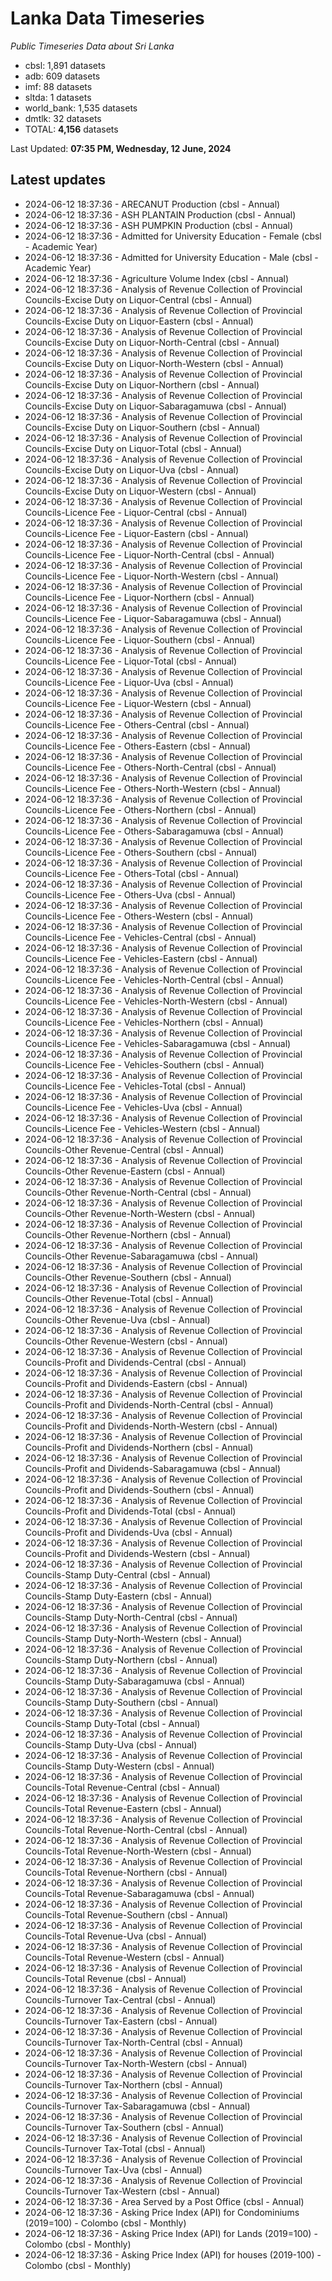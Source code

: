 # Lanka Data Timeseries
*Public Timeseries Data about Sri Lanka*

* cbsl: 1,891 datasets
* adb: 609 datasets
* imf: 88 datasets
* sltda: 1 datasets
* world_bank: 1,535 datasets
* dmtlk: 32 datasets
* TOTAL: **4,156** datasets

Last Updated: **07:35 PM, Wednesday, 12 June, 2024**

## Latest updates

* 2024-06-12 18:37:36 - ARECANUT Production (cbsl - Annual)
* 2024-06-12 18:37:36 - ASH PLANTAIN Production (cbsl - Annual)
* 2024-06-12 18:37:36 - ASH PUMPKIN Production (cbsl - Annual)
* 2024-06-12 18:37:36 - Admitted for University Education - Female (cbsl - Academic Year)
* 2024-06-12 18:37:36 - Admitted for University Education - Male (cbsl - Academic Year)
* 2024-06-12 18:37:36 - Agriculture Volume Index (cbsl - Annual)
* 2024-06-12 18:37:36 - Analysis of Revenue Collection of Provincial Councils-Excise Duty on Liquor-Central (cbsl - Annual)
* 2024-06-12 18:37:36 - Analysis of Revenue Collection of Provincial Councils-Excise Duty on Liquor-Eastern (cbsl - Annual)
* 2024-06-12 18:37:36 - Analysis of Revenue Collection of Provincial Councils-Excise Duty on Liquor-North-Central (cbsl - Annual)
* 2024-06-12 18:37:36 - Analysis of Revenue Collection of Provincial Councils-Excise Duty on Liquor-North-Western (cbsl - Annual)
* 2024-06-12 18:37:36 - Analysis of Revenue Collection of Provincial Councils-Excise Duty on Liquor-Northern (cbsl - Annual)
* 2024-06-12 18:37:36 - Analysis of Revenue Collection of Provincial Councils-Excise Duty on Liquor-Sabaragamuwa (cbsl - Annual)
* 2024-06-12 18:37:36 - Analysis of Revenue Collection of Provincial Councils-Excise Duty on Liquor-Southern (cbsl - Annual)
* 2024-06-12 18:37:36 - Analysis of Revenue Collection of Provincial Councils-Excise Duty on Liquor-Total (cbsl - Annual)
* 2024-06-12 18:37:36 - Analysis of Revenue Collection of Provincial Councils-Excise Duty on Liquor-Uva (cbsl - Annual)
* 2024-06-12 18:37:36 - Analysis of Revenue Collection of Provincial Councils-Excise Duty on Liquor-Western (cbsl - Annual)
* 2024-06-12 18:37:36 - Analysis of Revenue Collection of Provincial Councils-Licence Fee - Liquor-Central (cbsl - Annual)
* 2024-06-12 18:37:36 - Analysis of Revenue Collection of Provincial Councils-Licence Fee - Liquor-Eastern (cbsl - Annual)
* 2024-06-12 18:37:36 - Analysis of Revenue Collection of Provincial Councils-Licence Fee - Liquor-North-Central (cbsl - Annual)
* 2024-06-12 18:37:36 - Analysis of Revenue Collection of Provincial Councils-Licence Fee - Liquor-North-Western (cbsl - Annual)
* 2024-06-12 18:37:36 - Analysis of Revenue Collection of Provincial Councils-Licence Fee - Liquor-Northern (cbsl - Annual)
* 2024-06-12 18:37:36 - Analysis of Revenue Collection of Provincial Councils-Licence Fee - Liquor-Sabaragamuwa (cbsl - Annual)
* 2024-06-12 18:37:36 - Analysis of Revenue Collection of Provincial Councils-Licence Fee - Liquor-Southern (cbsl - Annual)
* 2024-06-12 18:37:36 - Analysis of Revenue Collection of Provincial Councils-Licence Fee - Liquor-Total (cbsl - Annual)
* 2024-06-12 18:37:36 - Analysis of Revenue Collection of Provincial Councils-Licence Fee - Liquor-Uva (cbsl - Annual)
* 2024-06-12 18:37:36 - Analysis of Revenue Collection of Provincial Councils-Licence Fee - Liquor-Western (cbsl - Annual)
* 2024-06-12 18:37:36 - Analysis of Revenue Collection of Provincial Councils-Licence Fee - Others-Central (cbsl - Annual)
* 2024-06-12 18:37:36 - Analysis of Revenue Collection of Provincial Councils-Licence Fee - Others-Eastern (cbsl - Annual)
* 2024-06-12 18:37:36 - Analysis of Revenue Collection of Provincial Councils-Licence Fee - Others-North-Central (cbsl - Annual)
* 2024-06-12 18:37:36 - Analysis of Revenue Collection of Provincial Councils-Licence Fee - Others-North-Western (cbsl - Annual)
* 2024-06-12 18:37:36 - Analysis of Revenue Collection of Provincial Councils-Licence Fee - Others-Northern (cbsl - Annual)
* 2024-06-12 18:37:36 - Analysis of Revenue Collection of Provincial Councils-Licence Fee - Others-Sabaragamuwa (cbsl - Annual)
* 2024-06-12 18:37:36 - Analysis of Revenue Collection of Provincial Councils-Licence Fee - Others-Southern (cbsl - Annual)
* 2024-06-12 18:37:36 - Analysis of Revenue Collection of Provincial Councils-Licence Fee - Others-Total (cbsl - Annual)
* 2024-06-12 18:37:36 - Analysis of Revenue Collection of Provincial Councils-Licence Fee - Others-Uva (cbsl - Annual)
* 2024-06-12 18:37:36 - Analysis of Revenue Collection of Provincial Councils-Licence Fee - Others-Western (cbsl - Annual)
* 2024-06-12 18:37:36 - Analysis of Revenue Collection of Provincial Councils-Licence Fee - Vehicles-Central (cbsl - Annual)
* 2024-06-12 18:37:36 - Analysis of Revenue Collection of Provincial Councils-Licence Fee - Vehicles-Eastern (cbsl - Annual)
* 2024-06-12 18:37:36 - Analysis of Revenue Collection of Provincial Councils-Licence Fee - Vehicles-North-Central (cbsl - Annual)
* 2024-06-12 18:37:36 - Analysis of Revenue Collection of Provincial Councils-Licence Fee - Vehicles-North-Western (cbsl - Annual)
* 2024-06-12 18:37:36 - Analysis of Revenue Collection of Provincial Councils-Licence Fee - Vehicles-Northern (cbsl - Annual)
* 2024-06-12 18:37:36 - Analysis of Revenue Collection of Provincial Councils-Licence Fee - Vehicles-Sabaragamuwa (cbsl - Annual)
* 2024-06-12 18:37:36 - Analysis of Revenue Collection of Provincial Councils-Licence Fee - Vehicles-Southern (cbsl - Annual)
* 2024-06-12 18:37:36 - Analysis of Revenue Collection of Provincial Councils-Licence Fee - Vehicles-Total (cbsl - Annual)
* 2024-06-12 18:37:36 - Analysis of Revenue Collection of Provincial Councils-Licence Fee - Vehicles-Uva (cbsl - Annual)
* 2024-06-12 18:37:36 - Analysis of Revenue Collection of Provincial Councils-Licence Fee - Vehicles-Western (cbsl - Annual)
* 2024-06-12 18:37:36 - Analysis of Revenue Collection of Provincial Councils-Other Revenue-Central (cbsl - Annual)
* 2024-06-12 18:37:36 - Analysis of Revenue Collection of Provincial Councils-Other Revenue-Eastern (cbsl - Annual)
* 2024-06-12 18:37:36 - Analysis of Revenue Collection of Provincial Councils-Other Revenue-North-Central (cbsl - Annual)
* 2024-06-12 18:37:36 - Analysis of Revenue Collection of Provincial Councils-Other Revenue-North-Western (cbsl - Annual)
* 2024-06-12 18:37:36 - Analysis of Revenue Collection of Provincial Councils-Other Revenue-Northern (cbsl - Annual)
* 2024-06-12 18:37:36 - Analysis of Revenue Collection of Provincial Councils-Other Revenue-Sabaragamuwa (cbsl - Annual)
* 2024-06-12 18:37:36 - Analysis of Revenue Collection of Provincial Councils-Other Revenue-Southern (cbsl - Annual)
* 2024-06-12 18:37:36 - Analysis of Revenue Collection of Provincial Councils-Other Revenue-Total (cbsl - Annual)
* 2024-06-12 18:37:36 - Analysis of Revenue Collection of Provincial Councils-Other Revenue-Uva (cbsl - Annual)
* 2024-06-12 18:37:36 - Analysis of Revenue Collection of Provincial Councils-Other Revenue-Western (cbsl - Annual)
* 2024-06-12 18:37:36 - Analysis of Revenue Collection of Provincial Councils-Profit and Dividends-Central (cbsl - Annual)
* 2024-06-12 18:37:36 - Analysis of Revenue Collection of Provincial Councils-Profit and Dividends-Eastern (cbsl - Annual)
* 2024-06-12 18:37:36 - Analysis of Revenue Collection of Provincial Councils-Profit and Dividends-North-Central (cbsl - Annual)
* 2024-06-12 18:37:36 - Analysis of Revenue Collection of Provincial Councils-Profit and Dividends-North-Western (cbsl - Annual)
* 2024-06-12 18:37:36 - Analysis of Revenue Collection of Provincial Councils-Profit and Dividends-Northern (cbsl - Annual)
* 2024-06-12 18:37:36 - Analysis of Revenue Collection of Provincial Councils-Profit and Dividends-Sabaragamuwa (cbsl - Annual)
* 2024-06-12 18:37:36 - Analysis of Revenue Collection of Provincial Councils-Profit and Dividends-Southern (cbsl - Annual)
* 2024-06-12 18:37:36 - Analysis of Revenue Collection of Provincial Councils-Profit and Dividends-Total (cbsl - Annual)
* 2024-06-12 18:37:36 - Analysis of Revenue Collection of Provincial Councils-Profit and Dividends-Uva (cbsl - Annual)
* 2024-06-12 18:37:36 - Analysis of Revenue Collection of Provincial Councils-Profit and Dividends-Western (cbsl - Annual)
* 2024-06-12 18:37:36 - Analysis of Revenue Collection of Provincial Councils-Stamp Duty-Central (cbsl - Annual)
* 2024-06-12 18:37:36 - Analysis of Revenue Collection of Provincial Councils-Stamp Duty-Eastern (cbsl - Annual)
* 2024-06-12 18:37:36 - Analysis of Revenue Collection of Provincial Councils-Stamp Duty-North-Central (cbsl - Annual)
* 2024-06-12 18:37:36 - Analysis of Revenue Collection of Provincial Councils-Stamp Duty-North-Western (cbsl - Annual)
* 2024-06-12 18:37:36 - Analysis of Revenue Collection of Provincial Councils-Stamp Duty-Northern (cbsl - Annual)
* 2024-06-12 18:37:36 - Analysis of Revenue Collection of Provincial Councils-Stamp Duty-Sabaragamuwa (cbsl - Annual)
* 2024-06-12 18:37:36 - Analysis of Revenue Collection of Provincial Councils-Stamp Duty-Southern (cbsl - Annual)
* 2024-06-12 18:37:36 - Analysis of Revenue Collection of Provincial Councils-Stamp Duty-Total (cbsl - Annual)
* 2024-06-12 18:37:36 - Analysis of Revenue Collection of Provincial Councils-Stamp Duty-Uva (cbsl - Annual)
* 2024-06-12 18:37:36 - Analysis of Revenue Collection of Provincial Councils-Stamp Duty-Western (cbsl - Annual)
* 2024-06-12 18:37:36 - Analysis of Revenue Collection of Provincial Councils-Total Revenue-Central (cbsl - Annual)
* 2024-06-12 18:37:36 - Analysis of Revenue Collection of Provincial Councils-Total Revenue-Eastern (cbsl - Annual)
* 2024-06-12 18:37:36 - Analysis of Revenue Collection of Provincial Councils-Total Revenue-North-Central (cbsl - Annual)
* 2024-06-12 18:37:36 - Analysis of Revenue Collection of Provincial Councils-Total Revenue-North-Western (cbsl - Annual)
* 2024-06-12 18:37:36 - Analysis of Revenue Collection of Provincial Councils-Total Revenue-Northern (cbsl - Annual)
* 2024-06-12 18:37:36 - Analysis of Revenue Collection of Provincial Councils-Total Revenue-Sabaragamuwa (cbsl - Annual)
* 2024-06-12 18:37:36 - Analysis of Revenue Collection of Provincial Councils-Total Revenue-Southern (cbsl - Annual)
* 2024-06-12 18:37:36 - Analysis of Revenue Collection of Provincial Councils-Total Revenue-Uva (cbsl - Annual)
* 2024-06-12 18:37:36 - Analysis of Revenue Collection of Provincial Councils-Total Revenue-Western (cbsl - Annual)
* 2024-06-12 18:37:36 - Analysis of Revenue Collection of Provincial Councils-Total Revenue (cbsl - Annual)
* 2024-06-12 18:37:36 - Analysis of Revenue Collection of Provincial Councils-Turnover Tax-Central (cbsl - Annual)
* 2024-06-12 18:37:36 - Analysis of Revenue Collection of Provincial Councils-Turnover Tax-Eastern (cbsl - Annual)
* 2024-06-12 18:37:36 - Analysis of Revenue Collection of Provincial Councils-Turnover Tax-North-Central (cbsl - Annual)
* 2024-06-12 18:37:36 - Analysis of Revenue Collection of Provincial Councils-Turnover Tax-North-Western (cbsl - Annual)
* 2024-06-12 18:37:36 - Analysis of Revenue Collection of Provincial Councils-Turnover Tax-Northern (cbsl - Annual)
* 2024-06-12 18:37:36 - Analysis of Revenue Collection of Provincial Councils-Turnover Tax-Sabaragamuwa (cbsl - Annual)
* 2024-06-12 18:37:36 - Analysis of Revenue Collection of Provincial Councils-Turnover Tax-Southern (cbsl - Annual)
* 2024-06-12 18:37:36 - Analysis of Revenue Collection of Provincial Councils-Turnover Tax-Total (cbsl - Annual)
* 2024-06-12 18:37:36 - Analysis of Revenue Collection of Provincial Councils-Turnover Tax-Uva (cbsl - Annual)
* 2024-06-12 18:37:36 - Analysis of Revenue Collection of Provincial Councils-Turnover Tax-Western (cbsl - Annual)
* 2024-06-12 18:37:36 - Area Served by a Post Office (cbsl - Annual)
* 2024-06-12 18:37:36 - Asking Price Index (API) for Condominiums (2019=100) - Colombo (cbsl - Monthly)
* 2024-06-12 18:37:36 - Asking Price Index (API) for Lands (2019=100) - Colombo (cbsl - Monthly)
* 2024-06-12 18:37:36 - Asking Price Index (API) for houses (2019-100) - Colombo (cbsl - Monthly)